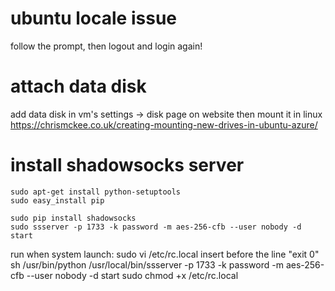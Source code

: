 # ubuntu locale issue
follow the prompt,
then logout and login again!

# attach data disk
add data disk in vm's settings -> disk page on website
then mount it in linux https://chrismckee.co.uk/creating-mounting-new-drives-in-ubuntu-azure/

# install shadowsocks server
	sudo apt-get install python-setuptools
	sudo easy_install pip
	
	sudo pip install shadowsocks
	sudo ssserver -p 1733 -k password -m aes-256-cfb --user nobody -d start

run when system launch:
	sudo vi /etc/rc.local
	insert before the line "exit 0"
	sh /usr/bin/python /usr/local/bin/ssserver -p 1733 -k password -m aes-256-cfb --user nobody -d start
	sudo chmod +x /etc/rc.local
